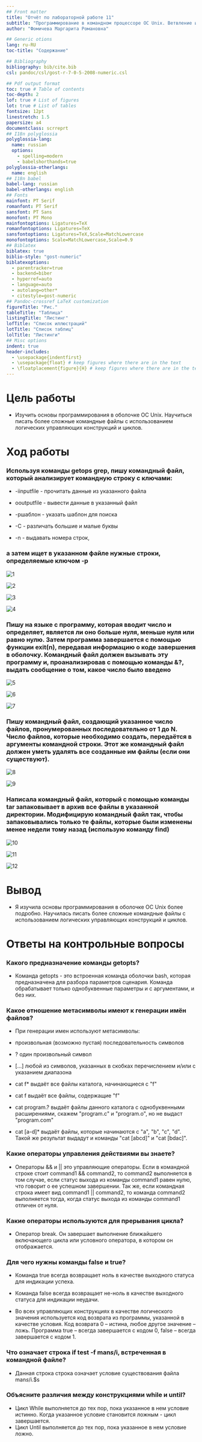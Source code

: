 ```yaml
---
## Front matter
title: "Отчёт по лабораторной работе 11"
subtitle: "Программирование в командном процессоре ОС Unix. Ветвление и циклы."
author: "Фомичева Маргарита Романовна"

## Generic otions
lang: ru-RU
toc-title: "Содержание"

## Bibliography
bibliography: bib/cite.bib
csl: pandoc/csl/gost-r-7-0-5-2008-numeric.csl

## Pdf output format
toc: true # Table of contents
toc-depth: 2
lof: true # List of figures
lot: true # List of tables
fontsize: 12pt
linestretch: 1.5
papersize: a4
documentclass: scrreprt
## I18n polyglossia
polyglossia-lang:
  name: russian
  options:
	- spelling=modern
	- babelshorthands=true
polyglossia-otherlangs:
  name: english
## I18n babel
babel-lang: russian
babel-otherlangs: english
## Fonts
mainfont: PT Serif
romanfont: PT Serif
sansfont: PT Sans
monofont: PT Mono
mainfontoptions: Ligatures=TeX
romanfontoptions: Ligatures=TeX
sansfontoptions: Ligatures=TeX,Scale=MatchLowercase
monofontoptions: Scale=MatchLowercase,Scale=0.9
## Biblatex
biblatex: true
biblio-style: "gost-numeric"
biblatexoptions:
  - parentracker=true
  - backend=biber
  - hyperref=auto
  - language=auto
  - autolang=other*
  - citestyle=gost-numeric
## Pandoc-crossref LaTeX customization
figureTitle: "Рис."
tableTitle: "Таблица"
listingTitle: "Листинг"
lofTitle: "Список иллюстраций"
lotTitle: "Список таблиц"
lolTitle: "Листинги"
## Misc options
indent: true
header-includes:
  - \usepackage{indentfirst}
  - \usepackage{float} # keep figures where there are in the text
  - \floatplacement{figure}{H} # keep figures where there are in the text
---
```


# Цель работы

- Изучить основы программирования в оболочке ОС Unix. Научиться писать более сложные командные файлы с использованием логических управляющих конструкций и циклов.

# Ход работы

### Используя команды getops grep, пишу командный файл, который анализирует командную строку с ключами:

- -iinputfile - прочитать данные из указанного файла

- ooutputfile - вывести данные в указанный файл

- -pшаблон - указать шаблон для поиска

- -C - различать большие и малые буквы

- -n - выдавать номера строк,

### а затем ищет в указанном файле нужные строки, определяемые ключом -р

![1](2.png)

![2](3.png)

![3](4.png)

![4](5.png)

### Пишу на языке c программу, которая вводит число и определяет, является ли оно больше нуля, меньше нуля или равно нулю. Затем программа завершается с помощью функции exit(n), передавая информацию о коде завершения в оболочку. Командный файл должен вызывать эту программу и, проанализировав с помощью команды &?, выдать сообщение о том, какое число было введено

![5](7.png)

![6](8.png)

![7](6.png)

### Пишу командный файл, создающий указанное число файлов, пронумерованных последовательно от 1 до N. Число файлов, которые необходимо создать, передаётся в аргументы командной строки. Этот же командный файл должен уметь удалять все созданные им файлы (если они существуют).

![8](10.png)

![9](9.png)

### Написала командный файл, который с помощью команды tar запаковывает в архив все файлы в указанной директории. Модифицирую командный файл так, чтобы запаковывались только те файлы, которые были изменены менее недели тому назад (использую команду find)

![10](11.png)

![11](13.png)

![12](14.png)

# Вывод 

- Я изучила основы программирования в оболочке ОС Unix более подробно. Научилась писать более сложные командные файлы с использованием логических управляющих конструкций и циклов.

# Ответы на контрольные вопросы

###  Какого предназначение команды getopts?

- Команда getopts - это встроенная команда оболочки bash, которая предназначена для разбора параметров сценария. Команда обрабатывает только однобуквенные параметры и с аргументами, и без них.

### Какое отношение метасимволы имеют к генерации имён файлов?

- При генерации имен используют метасимволы:

- произвольная (возможно пустая) последовательность символов

- ? один произвольный символ

- [...] любой из символов, указанных в скобках перечислением и/или с указанием диапазона

- cat f* выдаёт все файлы каталога, начинающиеся с "f"

- cat f выдаёт все файлы, содержащие "f"

- cat program.? выдаёт файлы данного каталога с однобуквенными расширениями, скажем "program.c" и "program.o", но не выдаст "program.com"

- cat [a-d]* выдаёт файлы, которые начинаются с "a", "b", "c", "d". Такой же результат выдадут и команды "cat [abcd]" и "cat [bdac]".

### Какие операторы управления действиями вы знаете?

- Операторы && и || это управляющие операторы. Если в командной строке стоит command1 && command2, то command2 выполняется в том случае, если статус выхода из команды command1 равен нулю, что говорит о ее успешном завершении. Так же, если командная строка имеет вид command1 || command2, то команда command2 выполняется тогда, когда статус выхода из команды command1 отличен от нуля.

### Какие операторы используются для прерывания цикла?

- Оператор break. Он завершает выполнение ближайшего включающего цикла или условного оператора, в котором он отображается.

### Для чего нужны команды false и true?

- Команда true всегда возвращает ноль в качестве выходного статуса для индикации успеха. 

- Команда false всегда возвращает не-ноль в качестве выходного статуса для индикации неудачи. 

- Во всех управляющих конструкциях в качестве логического значения используется код возврата из программы, указанной в качестве условия. Код возврата 0 – истина, любое другое значение – ложь. Программа true – всегда завершается с кодом 0, false – всегда завершается с кодом 1.

### Что означает строка if test -f man$s/$i, встреченная в командной файле?

- Данная строка строка означает условие существования файла man$s/$i.$s

### Объясните различия между конструкциями while и until?

- Цикл While выполняется до тех пор, пока указанное в нем условие истинно. Когда указанное условие становится ложным - цикл завершается. 
- Цикл Until выполняется до тех пор, пока указанное в нем условие ложно.